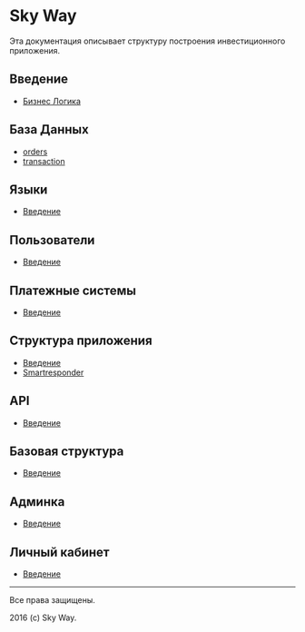 Sky Way
=======

Эта документация описывает структуру построения инвестиционного приложения.



Введение
--------

* [Бизнес Логика](busines.md)

База Данных
-----------

* [orders](table_orders.md)
* [transaction](table_transaction.md)

Языки
-----

* [Введение](languages-index.md)

Пользователи
------------

* [Введение](users.md)

Платежные системы
-----------------
* [Введение](pay-systems.md)


Структура приложения
--------------------

* [Введение](structure.md)
* [Smartresponder](smartresponder.md)


API
---

* [Введение](structure-api.md)

Базовая структура
-----------------

* [Введение](structure-common.md)

Админка
-------

* [Введение](structure-backend.md)

Личный кабинет
--------------

* [Введение](structure-frontend.md)


---------------------------------------------------------------------

Все права защищены.

2016 (c) Sky Way.
